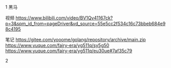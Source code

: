 
1  黑马

视频
https://www.bilibili.com/video/BV1Qv41167ck?p=3&spm_id_from=pageDriver&vd_source=55e5cc2f534c16c73bbeb684e98c4195

笔记
https://gitee.com/yooome/golang/repository/archive/main.zip
https://www.yuque.com/fairy-era/yg511q/sy5g50
https://www.yuque.com/fairy-era/yg511q/eu30ue#7af35c79

2 
